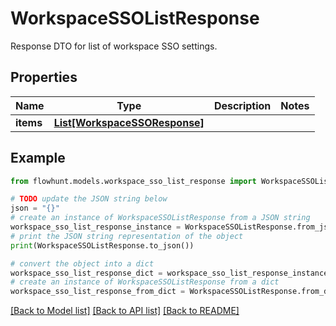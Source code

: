 # WorkspaceSSOListResponse

Response DTO for list of workspace SSO settings.

## Properties

Name | Type | Description | Notes
------------ | ------------- | ------------- | -------------
**items** | [**List[WorkspaceSSOResponse]**](WorkspaceSSOResponse.md) |  | 

## Example

```python
from flowhunt.models.workspace_sso_list_response import WorkspaceSSOListResponse

# TODO update the JSON string below
json = "{}"
# create an instance of WorkspaceSSOListResponse from a JSON string
workspace_sso_list_response_instance = WorkspaceSSOListResponse.from_json(json)
# print the JSON string representation of the object
print(WorkspaceSSOListResponse.to_json())

# convert the object into a dict
workspace_sso_list_response_dict = workspace_sso_list_response_instance.to_dict()
# create an instance of WorkspaceSSOListResponse from a dict
workspace_sso_list_response_from_dict = WorkspaceSSOListResponse.from_dict(workspace_sso_list_response_dict)
```
[[Back to Model list]](../README.md#documentation-for-models) [[Back to API list]](../README.md#documentation-for-api-endpoints) [[Back to README]](../README.md)


